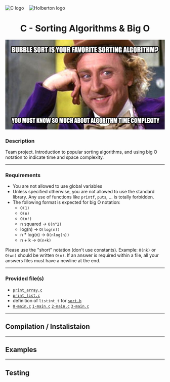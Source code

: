 
  <img src="https://cdn.jsdelivr.net/gh/devicons/devicon/icons/c/c-original.svg" alt="C logo" width="60" height="60"/>
  &nbsp;&nbsp;
  <img src="https://github.com/user-attachments/assets/5f8d33ce-fed8-438a-935c-a9916afef26e" alt="Holberton logo" width="110" height="55"/>
  &nbsp;&nbsp;   
<h1 align="center">C - Sorting Algorithms & Big O</h1>

![Willy Wonk](https://raw.githubusercontent.com/RaghadAlbeladi1/holbertonschool-sorting_algorithms/main/willy-wonk.png)


### Description
Team project. Introduction to popular sorting algorithms, and using big O notation to indicate time and space complexity.

--- 

### Requirements
* You are not allowed to use global variables
* Unless specified otherwise, you are not allowed to use the standard library. Any use of functions like `printf`, `puts`, … is totally forbidden.
* The following format is expected for big O notation:
  * `O(1)`
  * `O(n)`
  * `O(n!)`
  * n squared -> `O(n^2)`
  * log(n) -> `O(log(n))`
  * n * log(n) -> `O(nlog(n))`
  * n + k -> `O(n+k)`

Please use the "short" notation (don't use constants). Example: `O(nk)` or `O(wn)` should be written `O(n)`. If an answer is required within a file, all your answers files must have a newline at the end.

--- 

### Provided file(s)
* [`print_array.c`](print_array.c)
* [`print_list.c`](print_list.c)
* definition of `listint_t` for [`sort.h`](sort.h)
* [`0-main.c`](tests/0-main.c) [`1-main.c`](tests/1-main.c) [`2-main.c`](tests/2-main.c) [`3-main.c`](tests/3-main.c)

---
## Compilation / Instalistaion








--- 
## Examples












---
## Testing
